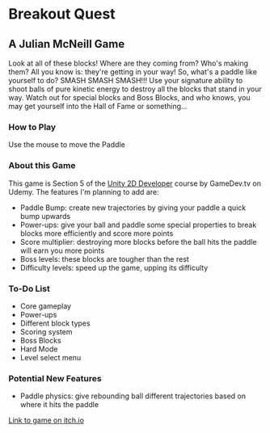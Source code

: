 # Breakout Quest
## A Julian McNeill Game

Look at all of these blocks! Where are they coming from? Who's making them?
All you know is: they're getting in your way! So, what's a paddle like yourself
to do? SMASH SMASH SMASH!!! Use your signature ability to shoot balls of pure
kinetic energy to destroy all the blocks that stand in your way. Watch out
for special blocks and Boss Blocks, and who knows, you may get yourself into the
Hall of Fame or something...

### How to Play
Use the mouse to move the Paddle


### About this Game
This game is Section 5 of the [Unity 2D Developer](https://www.udemy.com/unitycourse/learn/v4/content)
course by GameDev.tv on Udemy. The features I'm planning to add are:

+ Paddle Bump: create new trajectories by giving your paddle a quick bump upwards
+ Power-ups: give your ball and paddle some special properties to break blocks more efficiently and score more points
+ Score multiplier: destroying more blocks before the ball hits the paddle will earn you more points
+ Boss levels: these blocks are tougher than the rest
+ Difficulty levels: speed up the game, upping its difficulty


### To-Do List
+ Core gameplay
+ Power-ups
+ Different block types
+ Scoring system
+ Boss Blocks
+ Hard Mode
+ Level select menu

### Potential New Features
+ Paddle physics: give rebounding ball different trajectories based on where it hits the paddle

[Link to game on itch.io]()